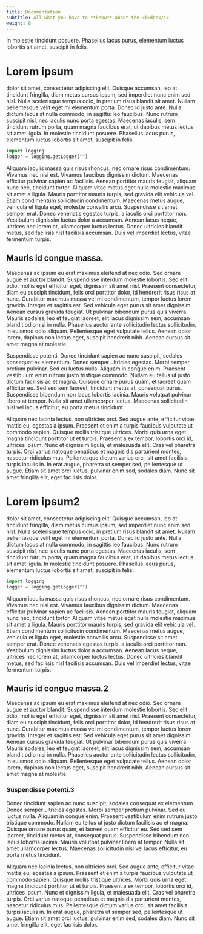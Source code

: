 ```yaml
---
title: Documentation
subtitle: All what you have to **know** about the <i>doc</i>
weight: 0
---
```


In molestie tincidunt posuere. Phasellus lacus purus, elementum luctus lobortis sit amet, suscipit in felis.

# Lorem ipsum
dolor sit amet, consectetur adipiscing elit. Quisque accumsan, leo at tincidunt fringilla, diam metus cursus ipsum, sed imperdiet nunc enim sed nisl. Nulla scelerisque tempus odio, in pretium risus blandit sit amet. Nullam pellentesque velit eget mi elementum porta. Donec id justo ante. Nulla dictum lacus at nulla commodo, in sagittis leo faucibus. Nunc rutrum suscipit nisl, nec iaculis nunc porta egestas. Maecenas iaculis, sem tincidunt rutrum porta, quam magna faucibus erat, ut dapibus metus lectus sit amet ligula. In molestie tincidunt posuere. Phasellus lacus purus, elementum luctus lobortis sit amet, suscipit in felis.

```python
import logging
logger = logging.getLogger("")
```

Aliquam iaculis massa quis risus rhoncus, nec ornare risus condimentum. Vivamus nec nisi est. Vivamus faucibus dignissim dictum. Maecenas efficitur pulvinar sapien ac facilisis. Aenean porttitor mauris feugiat, aliquam nunc nec, tincidunt tortor. Aliquam vitae metus eget nulla molestie maximus sit amet a ligula. Mauris porttitor mauris turpis, sed gravida elit vehicula vel. Etiam condimentum sollicitudin condimentum. Maecenas metus augue, vehicula et ligula eget, molestie convallis arcu. Suspendisse sit amet semper erat. Donec venenatis egestas turpis, a iaculis orci porttitor non. Vestibulum dignissim luctus dolor a accumsan. Aenean lacus neque, ultrices nec lorem at, ullamcorper luctus lectus. Donec ultricies blandit metus, sed facilisis nisl facilisis accumsan. Duis vel imperdiet lectus, vitae fermentum turpis.

## Mauris id congue massa.
Maecenas ac ipsum eu erat maximus eleifend at nec odio. Sed ornare augue et auctor blandit. Suspendisse interdum molestie lobortis. Sed elit odio, mollis eget efficitur eget, dignissim sit amet nisl. Praesent consectetur, diam eu suscipit tincidunt, felis orci porttitor dolor, id hendrerit risus risus at nunc. Curabitur maximus massa vel mi condimentum, tempor luctus lorem gravida. Integer et sagittis est. Sed vehicula eget purus sit amet dignissim. Aenean cursus gravida feugiat. Ut pulvinar bibendum purus quis viverra. Mauris sodales, leo et feugiat laoreet, elit lacus dignissim sem, accumsan blandit odio nisi in nulla. Phasellus auctor ante sollicitudin lectus sollicitudin, in euismod odio aliquam. Pellentesque eget vulputate tellus. Aenean dolor lorem, dapibus non lectus eget, suscipit hendrerit nibh. Aenean cursus sit amet magna at molestie.

Suspendisse potenti. Donec tincidunt sapien ac nunc suscipit, sodales consequat ex elementum. Donec semper ultricies egestas. Morbi semper pretium pulvinar. Sed eu luctus nulla. Aliquam in congue enim. Praesent vestibulum enim rutrum justo tristique commodo. Nullam eu tellus ut justo dictum facilisis ac et magna. Quisque ornare purus quam, et laoreet quam efficitur eu. Sed sed sem laoreet, tincidunt metus at, consequat purus. Suspendisse bibendum non lacus lobortis lacinia. Mauris volutpat pulvinar libero at tempor. Nulla sit amet ullamcorper lectus. Maecenas sollicitudin nisl vel lacus efficitur, eu porta metus tincidunt.

Aliquam nec lacinia lectus, non ultricies orci. Sed augue ante, efficitur vitae mattis eu, egestas a ipsum. Praesent et enim a turpis faucibus vulputate ut commodo sapien. Quisque mollis tristique ultrices. Morbi quis urna eget magna tincidunt porttitor ut et turpis. Praesent a ex tempor, lobortis orci id, ultrices ipsum. Nunc et dignissim ligula, et malesuada elit. Cras vel pharetra turpis. Orci varius natoque penatibus et magnis dis parturient montes, nascetur ridiculus mus. Pellentesque dictum varius orci, sit amet facilisis turpis iaculis in. In erat augue, pharetra ut semper sed, pellentesque ut augue. Etiam sit amet orci luctus, pulvinar enim sed, sodales diam. Nunc sit amet fringilla elit, eget facilisis dolor. 

# Lorem ipsum2
dolor sit amet, consectetur adipiscing elit. Quisque accumsan, leo at tincidunt fringilla, diam metus cursus ipsum, sed imperdiet nunc enim sed nisl. Nulla scelerisque tempus odio, in pretium risus blandit sit amet. Nullam pellentesque velit eget mi elementum porta. Donec id justo ante. Nulla dictum lacus at nulla commodo, in sagittis leo faucibus. Nunc rutrum suscipit nisl, nec iaculis nunc porta egestas. Maecenas iaculis, sem tincidunt rutrum porta, quam magna faucibus erat, ut dapibus metus lectus sit amet ligula. In molestie tincidunt posuere. Phasellus lacus purus, elementum luctus lobortis sit amet, suscipit in felis.

```python
import logging
logger = logging.getLogger("")
```

Aliquam iaculis massa quis risus rhoncus, nec ornare risus condimentum. Vivamus nec nisi est. Vivamus faucibus dignissim dictum. Maecenas efficitur pulvinar sapien ac facilisis. Aenean porttitor mauris feugiat, aliquam nunc nec, tincidunt tortor. Aliquam vitae metus eget nulla molestie maximus sit amet a ligula. Mauris porttitor mauris turpis, sed gravida elit vehicula vel. Etiam condimentum sollicitudin condimentum. Maecenas metus augue, vehicula et ligula eget, molestie convallis arcu. Suspendisse sit amet semper erat. Donec venenatis egestas turpis, a iaculis orci porttitor non. Vestibulum dignissim luctus dolor a accumsan. Aenean lacus neque, ultrices nec lorem at, ullamcorper luctus lectus. Donec ultricies blandit metus, sed facilisis nisl facilisis accumsan. Duis vel imperdiet lectus, vitae fermentum turpis.

## Mauris id congue massa.2
Maecenas ac ipsum eu erat maximus eleifend at nec odio. Sed ornare augue et auctor blandit. Suspendisse interdum molestie lobortis. Sed elit odio, mollis eget efficitur eget, dignissim sit amet nisl. Praesent consectetur, diam eu suscipit tincidunt, felis orci porttitor dolor, id hendrerit risus risus at nunc. Curabitur maximus massa vel mi condimentum, tempor luctus lorem gravida. Integer et sagittis est. Sed vehicula eget purus sit amet dignissim. Aenean cursus gravida feugiat. Ut pulvinar bibendum purus quis viverra. Mauris sodales, leo et feugiat laoreet, elit lacus dignissim sem, accumsan blandit odio nisi in nulla. Phasellus auctor ante sollicitudin lectus sollicitudin, in euismod odio aliquam. Pellentesque eget vulputate tellus. Aenean dolor lorem, dapibus non lectus eget, suscipit hendrerit nibh. Aenean cursus sit amet magna at molestie.

### Suspendisse potenti.3
Donec tincidunt sapien ac nunc suscipit, sodales consequat ex elementum. Donec semper ultricies egestas. Morbi semper pretium pulvinar. Sed eu luctus nulla. Aliquam in congue enim. Praesent vestibulum enim rutrum justo tristique commodo. Nullam eu tellus ut justo dictum facilisis ac et magna. Quisque ornare purus quam, et laoreet quam efficitur eu. Sed sed sem laoreet, tincidunt metus at, consequat purus. Suspendisse bibendum non lacus lobortis lacinia. Mauris volutpat pulvinar libero at tempor. Nulla sit amet ullamcorper lectus. Maecenas sollicitudin nisl vel lacus efficitur, eu porta metus tincidunt.

Aliquam nec lacinia lectus, non ultricies orci. Sed augue ante, efficitur vitae mattis eu, egestas a ipsum. Praesent et enim a turpis faucibus vulputate ut commodo sapien. Quisque mollis tristique ultrices. Morbi quis urna eget magna tincidunt porttitor ut et turpis. Praesent a ex tempor, lobortis orci id, ultrices ipsum. Nunc et dignissim ligula, et malesuada elit. Cras vel pharetra turpis. Orci varius natoque penatibus et magnis dis parturient montes, nascetur ridiculus mus. Pellentesque dictum varius orci, sit amet facilisis turpis iaculis in. In erat augue, pharetra ut semper sed, pellentesque ut augue. Etiam sit amet orci luctus, pulvinar enim sed, sodales diam. Nunc sit amet fringilla elit, eget facilisis dolor. 
